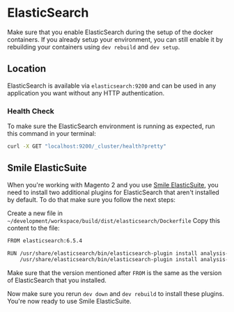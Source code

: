 # ElasticSearch

Make sure that you enable ElasticSearch during the setup of the docker containers. If you already setup your 
environment, you can still enable it by rebuilding your containers using `dev rebuild` and `dev setup`.

## Location

ElasticSearch is available via `elasticsearch:9200` and can be used in any application you want without any HTTP
authentication.

### Health Check

To make sure the ElasticSearch environment is running as expected, run this command in your terminal:
```bash
curl -X GET "localhost:9200/_cluster/health?pretty"
```

## Smile ElasticSuite

When you're working with Magento 2 and you use [Smile ElasticSuite](https://github.com/Smile-SA/elasticsuite), you need to 
install two additional plugins for ElasticSearch that aren't installed by default. To do that make sure you follow the
next steps:

Create a new file in `~/development/workspace/build/dist/elasticsearch/Dockerfile`
Copy this content to the file:
```bash
FROM elasticsearch:6.5.4

RUN /usr/share/elasticsearch/bin/elasticsearch-plugin install analysis-phonetic && \
    /usr/share/elasticsearch/bin/elasticsearch-plugin install analysis-icu
```

Make sure that the version mentioned after `FROM` is the same as the version of ElasticSearch that you installed.

Now make sure you rerun `dev down` and `dev rebuild` to install these plugins. You're now ready to use Smile 
ElasticSuite.